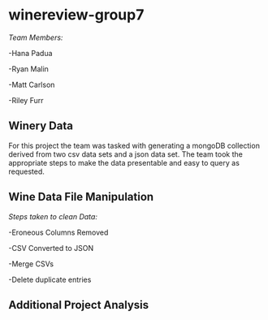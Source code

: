 # winereview-group7
*Team Members:*
  
  -Hana Padua
  
  -Ryan Malin
  
  -Matt Carlson
  
  -Riley Furr

## Winery Data
For this project the team was tasked with generating a mongoDB collection derived from two csv data sets and a json data set. The team took the appropriate steps to make the data presentable and easy to query as requested. 

## Wine Data File Manipulation
*Steps taken to clean Data:*
  
  -Eroneous Columns Removed
  
  -CSV Converted to JSON
  
  -Merge CSVs
  
  -Delete duplicate entries
  

## Additional Project Analysis
